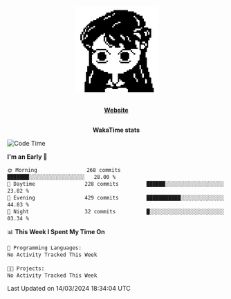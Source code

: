 ##

<p align="center">
  <img src="./person.gif" />
</p>

##

<div align="center">
  <p>
    <strong>
    <a href='https://domm.me'>Website</a>
    </strong>
  </p>
</div>

##

<div align="center">
  <p>
    <strong>
    WakaTime stats
    </strong>
  </p>
</div>

<!--START_SECTION:waka-->
![Code Time](http://img.shields.io/badge/Code%20Time-119%20hrs%2045%20mins-blue)

**I'm an Early 🐤** 

```text
🌞 Morning                268 commits         ███████░░░░░░░░░░░░░░░░░░   28.00 % 
🌆 Daytime                228 commits         ██████░░░░░░░░░░░░░░░░░░░   23.82 % 
🌃 Evening                429 commits         ███████████░░░░░░░░░░░░░░   44.83 % 
🌙 Night                  32 commits          █░░░░░░░░░░░░░░░░░░░░░░░░   03.34 % 
```


📊 **This Week I Spent My Time On** 

```text
💬 Programming Languages: 
No Activity Tracked This Week

🐱‍💻 Projects: 
No Activity Tracked This Week
```


 Last Updated on 14/03/2024 18:34:04 UTC
<!--END_SECTION:waka-->

